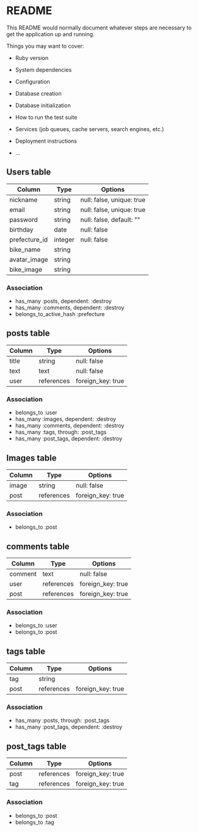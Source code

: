 # README

This README would normally document whatever steps are necessary to get the
application up and running.

Things you may want to cover:

* Ruby version

* System dependencies

* Configuration

* Database creation

* Database initialization

* How to run the test suite

* Services (job queues, cache servers, search engines, etc.)

* Deployment instructions

* ...

## Users table
| Column        | Type    | Options                   |
| ------------- | ------- | ------------------------- |
| nickname      | string  | null: false, unique: true |
| email         | string  | null: false, unique: true |
| password      | string  | null: false, default: ""  |
| birthday      | date    | null: false               |
| prefecture_id | integer | null: false               |
| bike_name     | string  |                           |
| avatar_image  | string  |                           |
| bike_image    | string  |                           |
### Association
- has_many :posts, dependent: :destroy
- has_many :comments, dependent: :destroy
- belongs_to_active_hash :prefecture


## posts table
| Column        | Type       | Options           |
| ------------- | ---------- | ----------------- |
| title         | string     | null: false       |
| text          | text       | null: false       |
| user          | references | foreign_key: true |
### Association
- belongs_to :user
- has_many   :images, dependent: :destroy
- has_many   :comments, dependent: :destroy
- has_many   :tags, through: :post_tags
- has_many   :post_tags, dependent: :destroy


## Images table
| Column        | Type       | Options           |
| ------------- | ---------- | ----------------- |
| image         | string     | null: false       |
| post          | references | foreign_key: true |
### Association
- belongs_to :post


## comments table
| Column        | Type       | Options           |
| ------------- | ---------- | ----------------- |
| comment       | text       | null: false       |
| user          | references | foreign_key: true |
| post          | references | foreign_key: true |
### Association
- belongs_to :user
- belongs_to :post


## tags table
| Column        | Type       | Options           |
| ------------- | ---------- | ----------------- |
| tag           | string     |                   |
| post          | references | foreign_key: true |
### Association
- has_many :posts, through: :post_tags
- has_many :post_tags, dependent: :destroy


## post_tags table
| Column        | Type       | Options           |
| ------------- | ---------- | ----------------- |
| post          | references | foreign_key: true |
| tag           | references | foreign_key: true |
### Association
- belongs_to :post
- belongs_to :tag